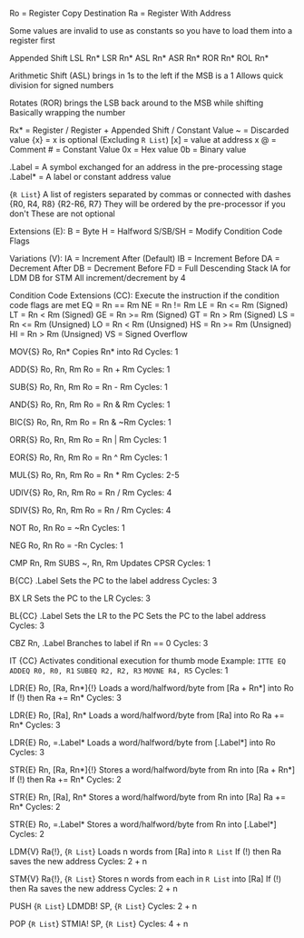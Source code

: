 Ro = Register Copy Destination
Ra = Register With Address

Some values are invalid to use as constants so you have to load them into a register first

Appended Shift
	LSL Rn*
	LSR Rn*
	ASL Rn*
	ASR Rn*
	ROR Rn*
	ROL Rn*

Arithmetic Shift (ASL) brings in 1s to the left if the MSB is a 1
	Allows quick division for signed numbers

Rotates (ROR) brings the LSB back around to the MSB while shifting
Basically wrapping the number

Rx* = Register / Register + Appended Shift / Constant Value
~ = Discarded value
{x} = x is optional (Excluding `R List`)
[x] = value at address x
@ = Comment
$\#$ = Constant Value
0x = Hex value
0b = Binary value

.Label = A symbol exchanged for an address in the pre-processing stage
.Label* = A label or constant address value

{`R List`}
	A list of registers separated by commas or connected with dashes
	{R0, R4, R8}
	{R2-R6, R7}
	They will be ordered by the pre-processor if you don't
	These are not optional

Extensions (E):
	B = Byte
	H = Halfword
	S/SB/SH = Modify Condition Code Flags

Variations (V):
	IA = Increment After (Default)
	IB = Increment Before
	DA = Decrement After
	DB = Decrement Before
	FD = Full Descending Stack
		IA for LDM
		DB for STM 
	All increment/decrement by 4

Condition Code Extensions (CC):
	Execute the instruction if the condition code flags are met
	EQ = Rn == Rm
	NE = Rn != Rm
	LE = Rn <= Rm (Signed)
	LT = Rn < Rm (Signed)
	GE = Rn >= Rm (Signed)
	GT = Rn > Rm (Signed)
	LS = Rn <= Rm (Unsigned)
	LO = Rn < Rm (Unsigned)
	HS = Rn >= Rm (Unsigned)
	HI = Rn > Rm (Unsigned)
	VS = Signed Overflow

MOV{S} Ro, Rn*
	Copies Rn* into Rd
	Cycles: 1

ADD{S} Ro, Rn, Rm
	Ro = Rn + Rm
	Cycles: 1

SUB{S} Ro, Rn, Rm
	Ro = Rn - Rm
	Cycles: 1

AND{S} Ro, Rn, Rm
	Ro = Rn & Rm
	Cycles: 1

BIC{S} Ro, Rn, Rm
	Ro = Rn & ~Rm
	Cycles: 1

ORR{S} Ro, Rn, Rm
	Ro = Rn | Rm
	Cycles: 1

EOR{S} Ro, Rn, Rm
	Ro = Rn ^ Rm
	Cycles: 1

MUL{S} Ro, Rn, Rm
	Ro = Rn * Rm
	Cycles: 2-5

UDIV{S} Ro, Rn, Rm
	Ro = Rn / Rm
	Cycles: 4

SDIV{S} Ro, Rn, Rm
	Ro = Rn / Rm
	Cycles: 4

NOT Ro, Rn
	Ro = ~Rn
	Cycles: 1

NEG Ro, Rn
	Ro = -Rn
	Cycles: 1

CMP Rn, Rm
	SUBS ~, Rn, Rm
	Updates CPSR
	Cycles: 1

B{CC} .Label
	Sets the PC to the label address
	Cycles: 3

BX LR
	Sets the PC to the LR
	Cycles: 3

BL{CC} .Label
	Sets the LR to the PC
	Sets the PC to the label address	
	Cycles: 3

CBZ Rn, .Label
	Branches to label if Rn == 0
	Cycles: 3

IT {CC}
	Activates conditional execution for thumb mode
	Example:
		`ITTE EQ`
		`ADDEQ R0, R0, R1`
		`SUBEQ R2, R2, R3`
		`MOVNE R4, R5`
	Cycles: 1

LDR{E} Ro, [Ra, Rn*]{!}
	Loads a word/halfword/byte from [Ra + Rn*] into Ro
	If (!) then Ra += Rn*
	Cycles: 3

LDR{E} Ro, [Ra], Rn*
	Loads a word/halfword/byte from [Ra] into Ro
	Ra += Rn*
	Cycles: 3

LDR{E} Ro, =.Label*
	Loads a word/halfword/byte from [.Label*] into Ro
	Cycles: 3

STR{E} Rn, [Ra, Rn*]{!}
	Stores a word/halfword/byte from Rn into [Ra + Rn*] 
	If (!) then Ra += Rn*
	Cycles: 2

STR{E} Rn, [Ra], Rn*
	Stores a word/halfword/byte from Rn into [Ra]
	Ra += Rn*
	Cycles: 2

STR{E} Ro, =.Label*
	Stores a word/halfword/byte from Rn into [.Label*]
	Cycles: 2

LDM{V} Ra{!}, {`R List`}
	Loads n words from [Ra] into `R List`
	If (!) then Ra saves the new address
	Cycles: 2 + n

STM{V} Ra{!}, {`R List`}
	Stores n words from each in `R List` into [Ra]
	If (!) then Ra saves the new address
	Cycles: 2 + n

PUSH {`R List`}
	LDMDB! SP, {`R List`}
	Cycles: 2 + n

POP {`R List`}
	STMIA! SP, {`R List`}
	Cycles: 4 + n